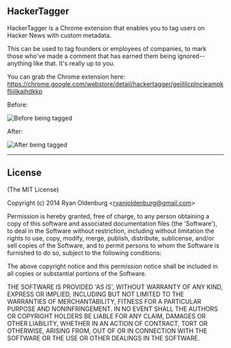 ## HackerTagger

HackerTagger is a Chrome extension that enables you to tag users on Hacker News with custom metadata.

This can be used to tag founders or employees of companies, to mark those who've made a comment that has earned them being ignored--anything like that. It's really up to you.

You can grab the Chrome extension here: https://chrome.google.com/webstore/detail/hackertagger/geiililcplncieampkfliiilkajhdkkp

Before:

![Before being tagged](https://github.com/guzba/hackertagger/blob/master/before.png?raw=true)

After:

![After being tagged](https://github.com/guzba/hackertagger/blob/master/after.png?raw=true)

--------

## License

(The MIT License)

Copyright (c) 2014 Ryan Oldenburg &lt;ryanjoldenburg@gmail.com&gt;

Permission is hereby granted, free of charge, to any person obtaining
a copy of this software and associated documentation files (the
'Software'), to deal in the Software without restriction, including
without limitation the rights to use, copy, modify, merge, publish,
distribute, sublicense, and/or sell copies of the Software, and to
permit persons to whom the Software is furnished to do so, subject to
the following conditions:

The above copyright notice and this permission notice shall be
included in all copies or substantial portions of the Software.

THE SOFTWARE IS PROVIDED 'AS IS', WITHOUT WARRANTY OF ANY KIND,
EXPRESS OR IMPLIED, INCLUDING BUT NOT LIMITED TO THE WARRANTIES OF
MERCHANTABILITY, FITNESS FOR A PARTICULAR PURPOSE AND NONINFRINGEMENT.
IN NO EVENT SHALL THE AUTHORS OR COPYRIGHT HOLDERS BE LIABLE FOR ANY
CLAIM, DAMAGES OR OTHER LIABILITY, WHETHER IN AN ACTION OF CONTRACT,
TORT OR OTHERWISE, ARISING FROM, OUT OF OR IN CONNECTION WITH THE
SOFTWARE OR THE USE OR OTHER DEALINGS IN THE SOFTWARE.

